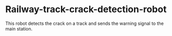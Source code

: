 # Railway-track-crack-detection-robot
This robot detects the crack on a track and sends the warning signal to the main station.

